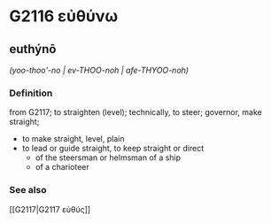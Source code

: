 # G2116 εὐθύνω

## euthýnō

_(yoo-thoo'-no | ev-THOO-noh | afe-THYOO-noh)_

### Definition

from G2117; to straighten (level); technically, to steer; governor, make straight; 

- to make straight, level, plain
- to lead or guide straight, to keep straight or direct
  - of the steersman or helmsman of a ship
  - of a charioteer

### See also

[[G2117|G2117 εὐθύς]]
